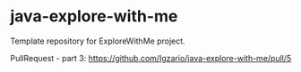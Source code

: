 # java-explore-with-me
Template repository for ExploreWithMe project.





PullRequest - part 3:
https://github.com/Igzario/java-explore-with-me/pull/5